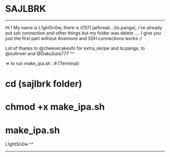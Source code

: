 # SAJLBRK


*********************************************************************************************************************************************************************

Hi !
My name is L1ghtSn0w, there is  iOS11 jailbreak...(to.panga), i've already put ssh connection and other things but my folder was delete ....
    I give you just the first part without Anemone and SSH connections works :/

Lot of thanks to @cheesecakeufo for extra_recipe and to.panga, to @nullriver and @DakuSuta777 ^^

=> to run make_ipa.sh : # (Terminal)

# cd (sajlbrk folder)
# chmod +x make_ipa.sh
# make_ipa.sh

L1ghtSn0w                                                                                                                                                                          ^^

*********************************************************************************************************************************************************************



